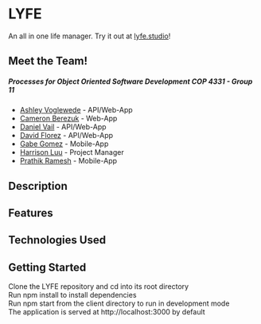 # LYFE
An all in one life manager.
Try it out at [lyfe.studio](http://lyfe.studio)!

## Meet the Team! 
##### Processes for Object Oriented Software Development COP 4331 - Group 11   
* [Ashley Voglewede](https://github.com/avwede) - API/Web-App    
* [Cameron Berezuk](https://github.com/CameronBerezuk) - Web-App     
* [Daniel Vail](https://github.com/d-vail) - API/Web-App   
* [David Florez](https://github.com/DMFLo) - API/Web-App  
* [Gabe Gomez](https://github.com/ggomez31) - Mobile-App
* [Harrison Luu](https://github.com/HrrsnL) - Project Manager 
* [Prathik Ramesh](https://github.com/prathik2001) - Mobile-App   

## Description

## Features

## Technologies Used

## Getting Started
Clone the LYFE repository and cd into its root directory   
Run npm install to install dependencies   
Run npm start from the client directory to run in development mode   
The application is served at http://localhost:3000 by default   
  

